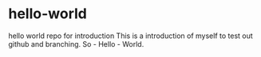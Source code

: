 # hello-world
hello world repo for introduction
This is a introduction of myself to test out github and branching.
So - Hello - World.
